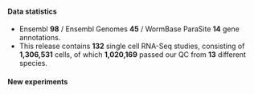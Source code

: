 #### Data statistics
- Ensembl **98** / Ensembl Genomes **45** / WormBase ParaSite **14** gene annotations.   
- This release contains **132** single cell RNA-Seq studies, consisting of **1,306,531** cells, of which **1,020,169** passed
  our QC from **13** different species.

#### New experiments

